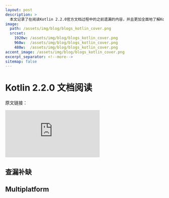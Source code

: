 ```yaml
---
layout: post
description: > 
  本文记录了在阅读Kotlin 2.2.0官方文档过程中的之前遗漏的内容，并且更加全面地了解Kotlin编译器的跨平台相关内容
image: 
  path: /assets/img/blog/blogs_kotlin_cover.png
  srcset: 
    1920w: /assets/img/blog/blogs_kotlin_cover.png
    960w:  /assets/img/blog/blogs_kotlin_cover.png
    480w:  /assets/img/blog/blogs_kotlin_cover.png
accent_image: /assets/img/blog/blogs_kotlin_cover.png
excerpt_separator: <!--more-->
sitemap: false
---
```

# Kotlin 2.2.0 文档阅读
原文链接：

![Kotlin Language Documentation 2.2.0](https://kotlinlang.org/docs/kotlin-reference.pdf)

## 查漏补缺


## Multiplatform
